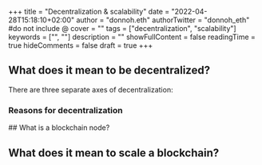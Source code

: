 +++
title = "Decentralization & scalability"
date = "2022-04-28T15:18:10+02:00"
author = "donnoh.eth"
authorTwitter = "donnoh_eth" #do not include @
cover = ""
tags = ["decentralization", "scalability"]
keywords = ["", ""]
description = ""
showFullContent = false
readingTime = true
hideComments = false
draft = true
+++

## What does it mean to be decentralized?
There are three separate axes of decentralization:

### Reasons for decentralization

## What is a blockchain node?

## What does it mean to scale a blockchain?

